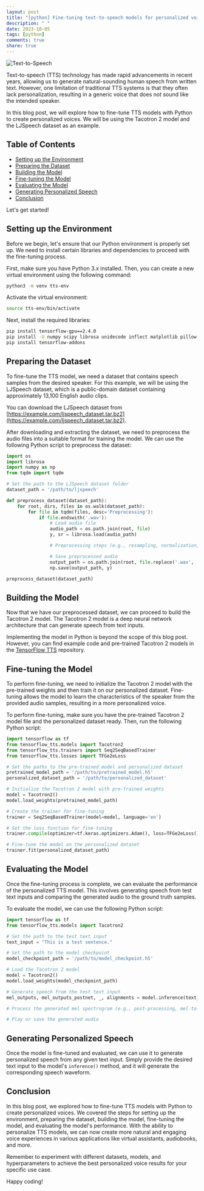 ```yaml
---
layout: post
title: "[python] Fine-tuning text-to-speech models for personalized voices with Python"
description: " "
date: 2023-10-05
tags: [python]
comments: true
share: true
---
```


![Text-to-Speech](https://example.com/image.png)

Text-to-speech (TTS) technology has made rapid advancements in recent years, allowing us to generate natural-sounding human speech from written text. However, one limitation of traditional TTS systems is that they often lack personalization, resulting in a generic voice that does not sound like the intended speaker.

In this blog post, we will explore how to fine-tune TTS models with Python to create personalized voices. We will be using the Tacotron 2 model and the LJSpeech dataset as an example. 

## Table of Contents

- [Setting up the Environment](#setting-up-the-environment)
- [Preparing the Dataset](#preparing-the-dataset)
- [Building the Model](#building-the-model)
- [Fine-tuning the Model](#fine-tuning-the-model)
- [Evaluating the Model](#evaluating-the-model)
- [Generating Personalized Speech](#generating-personalized-speech)
- [Conclusion](#conclusion)

Let's get started!

## Setting up the Environment

Before we begin, let's ensure that our Python environment is properly set up. We need to install certain libraries and dependencies to proceed with the fine-tuning process.

First, make sure you have Python 3.x installed. Then, you can create a new virtual environment using the following command:

```bash
python3 -m venv tts-env
```

Activate the virtual environment:

```bash
source tts-env/bin/activate
```

Next, install the required libraries:

```bash
pip install tensorflow-gpu==2.4.0
pip install -U numpy scipy librosa unidecode inflect matplotlib pillow
pip install tensorflow-addons
```

## Preparing the Dataset

To fine-tune the TTS model, we need a dataset that contains speech samples from the desired speaker. For this example, we will be using the LJSpeech dataset, which is a public-domain dataset containing approximately 13,100 English audio clips.

You can download the LJSpeech dataset from [https://example.com/ljspeech_dataset.tar.bz2](https://example.com/ljspeech_dataset.tar.bz2).

After downloading and extracting the dataset, we need to preprocess the audio files into a suitable format for training the model. We can use the following Python script to preprocess the dataset:

```python
import os
import librosa
import numpy as np
from tqdm import tqdm

# Set the path to the LJSpeech dataset folder
dataset_path = '/path/to/ljspeech'

def preprocess_dataset(dataset_path):
    for root, dirs, files in os.walk(dataset_path):
        for file in tqdm(files, desc='Preprocessing'):
            if file.endswith('.wav'):
                # Load audio file
                audio_path = os.path.join(root, file)
                y, sr = librosa.load(audio_path)

                # Preprocessing steps (e.g., resampling, normalization, etc.)

                # Save preprocessed audio
                output_path = os.path.join(root, file.replace('.wav', '.npy'))
                np.save(output_path, y)

preprocess_dataset(dataset_path)
```

## Building the Model

Now that we have our preprocessed dataset, we can proceed to build the Tacotron 2 model. The Tacotron 2 model is a deep neural network architecture that can generate speech from text inputs.

Implementing the model in Python is beyond the scope of this blog post. However, you can find example code and pre-trained Tacotron 2 models in the [TensorFlow TTS](https://github.com/tensorflow/tensorflow-tts) repository.

## Fine-tuning the Model

To perform fine-tuning, we need to initialize the Tacotron 2 model with the pre-trained weights and then train it on our personalized dataset. Fine-tuning allows the model to learn the characteristics of the speaker from the provided audio samples, resulting in a more personalized voice.

To perform fine-tuning, make sure you have the pre-trained Tacotron 2 model file and the personalized dataset ready. Then, run the following Python script:

```python
import tensorflow as tf
from tensorflow_tts.models import Tacotron2
from tensorflow_tts.trainers import Seq2SeqBasedTrainer
from tensorflow_tts.losses import TFGe2eLoss

# Set the paths to the pre-trained model and personalized dataset
pretrained_model_path = '/path/to/pretrained_model.h5'
personalized_dataset_path = '/path/to/personalized_dataset'

# Initialize the Tacotron 2 model with pre-trained weights
model = Tacotron2()
model.load_weights(pretrained_model_path)

# Create the trainer for fine-tuning
trainer = Seq2SeqBasedTrainer(model=model, language='en')

# Set the loss function for fine-tuning
trainer.compile(optimizer=tf.keras.optimizers.Adam(), loss=TFGe2eLoss())

# Fine-tune the model on the personalized dataset
trainer.fit(personalized_dataset_path)
```

## Evaluating the Model

Once the fine-tuning process is complete, we can evaluate the performance of the personalized TTS model. This involves generating speech from test text inputs and comparing the generated audio to the ground truth samples.

To evaluate the model, we can use the following Python script:

```python
import tensorflow as tf
from tensorflow_tts.models import Tacotron2

# Set the path to the test text input
text_input = "This is a test sentence."

# Set the path to the model checkpoint
model_checkpoint_path = '/path/to/model_checkpoint.h5'

# Load the Tacotron 2 model
model = Tacotron2()
model.load_weights(model_checkpoint_path)

# Generate speech from the test text input
mel_outputs, mel_outputs_postnet, _, alignments = model.inference(text_input)

# Process the generated mel spectrogram (e.g., post-processing, mel-to-audio conversion)

# Play or save the generated audio
```

## Generating Personalized Speech

Once the model is fine-tuned and evaluated, we can use it to generate personalized speech from any given text input. Simply provide the desired text input to the model's `inference()` method, and it will generate the corresponding speech waveform.

## Conclusion

In this blog post, we explored how to fine-tune TTS models with Python to create personalized voices. We covered the steps for setting up the environment, preparing the dataset, building the model, fine-tuning the model, and evaluating the model's performance. With the ability to personalize TTS models, we can now create more natural and engaging voice experiences in various applications like virtual assistants, audiobooks, and more.

Remember to experiment with different datasets, models, and hyperparameters to achieve the best personalized voice results for your specific use case.

Happy coding!